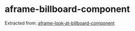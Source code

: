 # aframe-billboard-component

Extracted from: [aframe-look-at-billboard-component](https://github.com/blairmacintyre/aframe-look-at-billboard-component)

